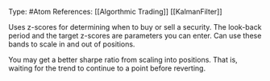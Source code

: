 Type: #Atom 
References: [[Algorthmic Trading]] [[KalmanFilter]]

Uses z-scores for determining when to buy or sell a security. The look-back period and the target z-scores are parameters you can enter. Can use these bands to scale in and out of positions. 

You may get a better sharpe ratio from scaling into positions. That is, waiting for the trend to continue to a point before reverting. 